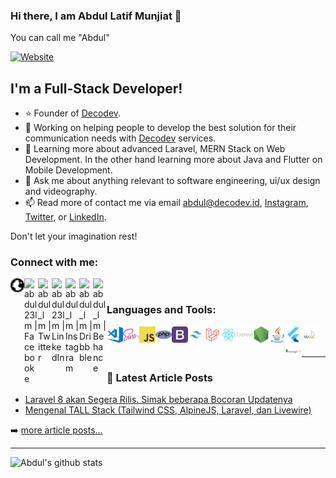 ### Hi there, I am Abdul Latif Munjiat 🤠

You can call me "Abdul"

[![Website](https://img.shields.io/website?label=decodev.id&style=for-the-badge&url=http://decodev.id)](https://decodev.id)

## I'm a Full-Stack Developer!

- ⭐️ Founder of [Decodev](https://decodev.id/).
- 🔭 Working on helping people to develop the best solution for their communication needs with [Decodev](https://decodev.id/) services.
- 💫 Learning more about advanced Laravel, MERN Stack on Web Development. In the other hand learning more about Java and Flutter on Mobile Development.
- 💬 Ask me about anything relevant to software engineering, ui/ux design and videography.
- 📫 Read more of contact me via email abdul@decodev.id, [Instagram](https://instagram.com/abdul_lm), [Twitter](https://twitter.com/abdul_lm), or [LinkedIn](https://www.linkedin.com/in/abdul23lm/).

Don't let your imagination rest!

### Connect with me:

[<img align="left" alt="decodev.id" width="22px" src="https://raw.githubusercontent.com/iconic/open-iconic/master/svg/globe.svg" />][website]
[<img align="left" alt="abdul23lm | Facebooke" width="22px" src="https://cdn.jsdelivr.net/npm/simple-icons@v3/icons/facebook.svg" />][facebook]
[<img align="left" alt="abdul_lm | Twitter" width="22px" src="https://cdn.jsdelivr.net/npm/simple-icons@v3/icons/twitter.svg" />][twitter]
[<img align="left" alt="abdul23lm | LinkedIn" width="22px" src="https://cdn.jsdelivr.net/npm/simple-icons@v3/icons/linkedin.svg" />][linkedin]
[<img align="left" alt="abdul_lm | Instagram" width="22px" src="https://cdn.jsdelivr.net/npm/simple-icons@v3/icons/instagram.svg" />][instagram]
[<img align="left" alt="abdul_lm | Dribbble" width="22px" src="https://cdn.jsdelivr.net/npm/simple-icons@v3/icons/dribbble.svg" />][dribbble]
[<img align="left" alt="abdul_lm | Behance" width="22px" src="https://cdn.jsdelivr.net/npm/simple-icons@v3/icons/behance.svg" />][behance]

<br />

### Languages and Tools:

<img align="left" alt="Visual Studio Code" width="26px" src="https://raw.githubusercontent.com/github/explore/80688e429a7d4ef2fca1e82350fe8e3517d3494d/topics/visual-studio-code/visual-studio-code.png" />
<img align="left" alt="Sass" width="26px" src="https://raw.githubusercontent.com/github/explore/80688e429a7d4ef2fca1e82350fe8e3517d3494d/topics/sass/sass.png" />
<img align="left" alt="JavaScript" width="26px" src="https://raw.githubusercontent.com/github/explore/80688e429a7d4ef2fca1e82350fe8e3517d3494d/topics/javascript/javascript.png" />
<img align="left" alt="PHP" width="26px" src="https://raw.githubusercontent.com/github/explore/ccc16358ac4530c6a69b1b80c7223cd2744dea83/topics/php/php.png" />
<img align="left" alt="Bootstrap" width="26px" src="https://raw.githubusercontent.com/github/explore/80688e429a7d4ef2fca1e82350fe8e3517d3494d/topics/bootstrap/bootstrap.png" />
<img align="left" alt="TailwindCSS" width="26px" src="https://raw.githubusercontent.com/github/explore/882462b8ecc337fd9c9b2572bc463a1cbc88fb6a/topics/tailwind/tailwind.png" />
<img align="left" alt="Laravel" width="26px" src="https://raw.githubusercontent.com/github/explore/56a826d05cf762b2b50ecbe7d492a839b04f3fbf/topics/laravel/laravel.png" />
<img align="left" alt="React" width="26px" src="https://raw.githubusercontent.com/github/explore/80688e429a7d4ef2fca1e82350fe8e3517d3494d/topics/react/react.png" />
<img align="left" alt="Express" width="26px" src="https://raw.githubusercontent.com/github/explore/80688e429a7d4ef2fca1e82350fe8e3517d3494d/topics/express/express.png" />
<img align="left" alt="Node.js" width="26px" src="https://raw.githubusercontent.com/github/explore/80688e429a7d4ef2fca1e82350fe8e3517d3494d/topics/nodejs/nodejs.png" />
<img align="left" alt="Java" width="26px" src="https://raw.githubusercontent.com/github/explore/80688e429a7d4ef2fca1e82350fe8e3517d3494d/topics/java/java.png" />
<img align="left" alt="Flutter" width="26px" src="https://raw.githubusercontent.com/github/explore/cebd63002168a05a6a642f309227eefeccd92950/topics/flutter/flutter.png" />
<img align="left" alt="MySQL" width="26px" src="https://raw.githubusercontent.com/github/explore/80688e429a7d4ef2fca1e82350fe8e3517d3494d/topics/mysql/mysql.png" />
<img align="left" alt="MongoDB" width="26px" src="https://raw.githubusercontent.com/github/explore/80688e429a7d4ef2fca1e82350fe8e3517d3494d/topics/mongodb/mongodb.png" />

<br />
<br />

---

### 📕 Latest Article Posts

<!-- BLOG-POST-LIST:START -->

- [Laravel 8 akan Segera Rilis. Simak beberapa Bocoran Updatenya](http://decodev.id/article-detail/laravel-8-akan-segera-rilis-simak-beberapa-bocoran-updatenya)
- [Mengenal TALL Stack (Tailwind CSS, AlpineJS, Laravel, dan Livewire)](http://decodev.id/article-detail/mengenal-tall-stack-tailwind-css-alpinejs-laravel-dan-livewire)

<!-- BLOG-POST-LIST:END -->

➡️ [more article posts...](https://decodev.id/list-of-articles)

---

![Abdul's github stats](https://github-readme-stats.vercel.app/api?username=abdul23lm)

[website]: http://decodev.id
[facebook]: https://facebook.com/abdul23lm
[twitter]: https://twitter.com/abdul_lm
[linkedin]: https://linkedin.com/in/abdul23lm
[instagram]: https://instagram.com/abdul_lm
[dribbble]: https://dribbble.com/abdul_lm
[behance]: https://www.behance.net/abdul_lm
